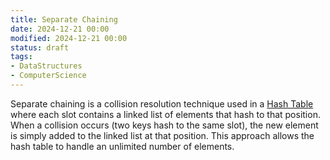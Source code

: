 ```yaml
---
title: Separate Chaining
date: 2024-12-21 00:00
modified: 2024-12-21 00:00
status: draft
tags:
- DataStructures
- ComputerScience
---
```


Separate chaining is a collision resolution technique used in a [Hash Table](hash-table.md) where each slot contains a linked list of elements that hash to that position. When a collision occurs (two keys hash to the same slot), the new element is simply added to the linked list at that position. This approach allows the hash table to handle an unlimited number of elements.
